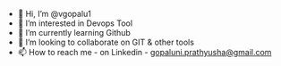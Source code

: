 - 👋 Hi, I’m @vgopalu1
- 👀 I’m interested in Devops Tool
- 🌱 I’m currently learning Github
- 💞️ I’m looking to collaborate on GIT & other tools
- 📫 How to reach me - on Linkedin - gopaluni.prathyusha@gmail.com

<!---
vgopalu1/vgopalu1 is a ✨ special ✨ repository because its `README.md` (this file) appears on your GitHub profile.
You can click the Preview link to take a look at your changes.
--->
